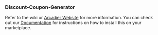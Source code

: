 ### Discount-Coupon-Generator
Refer to the wiki or [Arcadier Website](https://support.arcadier.com/hc/en-us/articles/360030008454) for more information.
You can check out our [Documentation](api.arcadier.com) for instructions on how to install this on your marketplace.
